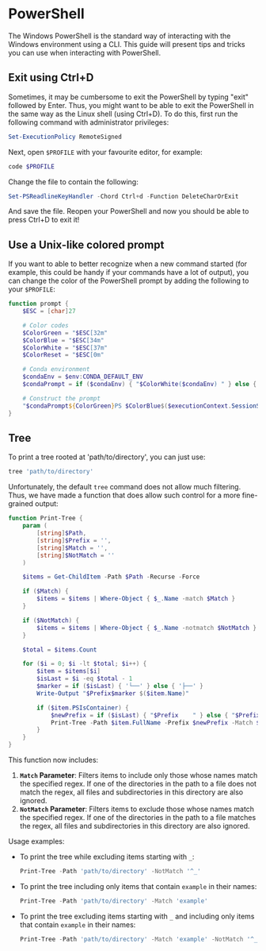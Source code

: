 # PowerShell
The Windows PowerShell is the standard way of interacting with the Windows environment using a CLI. This guide will present tips and tricks you can use when interacting with PowerShell.


## Exit using Ctrl+D
Sometimes, it may be cumbersome to exit the PowerShell by typing "exit" followed by Enter. Thus, you might want to be able to exit the PowerShell in the same way as the Linux shell (using Ctrl+D). To do this, first run the following command with administrator privileges:
```powershell
Set-ExecutionPolicy RemoteSigned
```
Next, open `$PROFILE` with your favourite editor, for example:
```powershell
code $PROFILE
```
Change the file to contain the following:
```powershell
Set-PSReadlineKeyHandler -Chord Ctrl+d -Function DeleteCharOrExit
```
And save the file. Reopen your PowerShell and now you should be able to press Ctrl+D to exit it!


## Use a Unix-like colored prompt
If you want to able to better recognize when a new command started (for example, this could be handy if your commands have a lot of output), you can change the color of the PowerShell prompt by adding the following to your `$PROFILE`:
```powershell
function prompt {
    $ESC = [char]27

    # Color codes
    $ColorGreen = "$ESC[32m"
    $ColorBlue = "$ESC[34m"
    $ColorWhite = "$ESC[37m"
    $ColorReset = "$ESC[0m"

    # Conda environment
    $condaEnv = $env:CONDA_DEFAULT_ENV
    $condaPrompt = if ($condaEnv) { "$ColorWhite($condaEnv) " } else { "" }

    # Construct the prompt
    "$condaPrompt${ColorGreen}PS $ColorBlue$($executionContext.SessionState.Path.CurrentLocation)$ColorWhite$('>' * ($nestedPromptLevel + 1)) $ColorReset"
}
```


## Tree
To print a tree rooted at 'path/to/directory', you can just use:
```powershell
tree 'path/to/directory'
```

Unfortunately, the default `tree` command does not allow much filtering. Thus, we have made a function that does allow such control for a more fine-grained output:
```powershell
function Print-Tree {
    param (
        [string]$Path,
        [string]$Prefix = '',
        [string]$Match = '',
        [string]$NotMatch = ''
    )

    $items = Get-ChildItem -Path $Path -Recurse -Force

    if ($Match) {
        $items = $items | Where-Object { $_.Name -match $Match }
    }

    if ($NotMatch) {
        $items = $items | Where-Object { $_.Name -notmatch $NotMatch }
    }

    $total = $items.Count

    for ($i = 0; $i -lt $total; $i++) {
        $item = $items[$i]
        $isLast = $i -eq $total - 1
        $marker = if ($isLast) { '└──' } else { '├──' }
        Write-Output "$Prefix$marker $($item.Name)"

        if ($item.PSIsContainer) {
            $newPrefix = if ($isLast) { "$Prefix    " } else { "$Prefix│   " }
            Print-Tree -Path $item.FullName -Prefix $newPrefix -Match $Match -NotMatch $NotMatch
        }
    }
}
```

This function now includes:
1. **`Match` Parameter**: Filters items to include only those whose names match the specified regex. If one of the directories in the path to a file does not match the regex, all files and subdirectories in this directory are also ignored.
2. **`NotMatch` Parameter**: Filters items to exclude those whose names match the specified regex. If one of the directories in the path to a file matches the regex, all files and subdirectories in this directory are also ignored.

Usage examples:
- To print the tree while excluding items starting with `_`:
  ```powershell
  Print-Tree -Path 'path/to/directory' -NotMatch '^_'
  ```
- To print the tree including only items that contain `example` in their names:
  ```powershell
  Print-Tree -Path 'path/to/directory' -Match 'example'
  ```
- To print the tree excluding items starting with `_` and including only items that contain `example` in their names:
  ```powershell
  Print-Tree -Path 'path/to/directory' -Match 'example' -NotMatch '^_'
  ```
